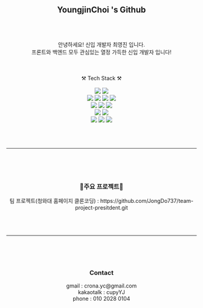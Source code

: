 <h2 align="center">YoungjinChoi 's Github</h2>
<br><br><br>
<div align="center">
  안녕하세요! 신입 개발자 최영진 입니다.<br>
  프론트와 백엔드 모두 관심있는 열정 가득한 신입 개발자 입니다!
</div>
<br><br><br>
<div align="center">⚒ Tech Stack ⚒</div><br>
<div align="center">
  <img src="https://img.shields.io/badge/Python-3776AB?style=flat-square&logo=python&logoColor=white"/>
  <img src="https://img.shields.io/badge/JAVA-007396?style=flat-square&logo=java&logoColor=white"/><br>
  <img src="https://img.shields.io/badge/HTML5-E34F26??style=flat-square&logo=html5&logoColor=white"/>
  <img src="https://img.shields.io/badge/CSS3-1572B6?style=flat-square&logo=css3&logoColor=white"/>
  <img src="https://img.shields.io/badge/JavaScript-F7DF1E?style=flat-square&logo=javascript&logoColor=white"/>
  <img src="https://img.shields.io/badge/React-61DAFB?style=flat-square&logo=React&logoColor=white"/><br>
  <img src="https://img.shields.io/badge/Node.js-339933?style=flat-square&logo=Node.js&logoColor=white"/>
  <img src="https://img.shields.io/badge/Spring-6DB33F?style=flat-square&logo=Spring&logoColor=white"/>
  <img src="https://img.shields.io/badge/SpringBoot-6DB33F?style=flat-square&logo=SpringBoot&logoColor=white"/><br>
  <img src="https://img.shields.io/badge/MariaDB-003545?style=flat-square&logo=MariaDB&logoColor=white"/>
  <img src="https://img.shields.io/badge/Django-092E20?style=flat-square&logo=Django&logoColor=white"/><br>
  <img src="https://img.shields.io/badge/AdobePhotoshop-61DAFB?style=flat-square&logo=AdobePhotoshop&logoColor=white"/>
  <img src="https://img.shields.io/badge/AdobePremierepro-61DAFB?style=flat-square&logo=AdobePremierepro&logoColor=white"/>
  <img src="https://img.shields.io/badge/AdobeXD-FF61F6?style=flat-square&logo=AdobeXD&logoColor=white"/>
</div><br><br><br>
<hr>
<br><br><br>
<div align="center">
  <h3>📖주요 프로젝트📖</h3>
  <div>팀 프로젝트(청와대 홈페이지 클론코딩) : https://github.com/JongDo737/team-project-presitdent.git
</div>
<br><br><br>
<hr>
<br><br><br>
<div align="center">
  <h3>Contact</h3>
  <div>
    gmail : crona.yc@gmail.com<br>
    kakaotalk : cupyYJ<br>
    phone : 010 2028 0104
  </div>     
</div>

<!---
Youngjin0104/Youngjin0104 is a ✨ special ✨ repository because its `README.md` (this file) appears on your GitHub profile.
You can click the Preview link to take a look at your changes.
--->
